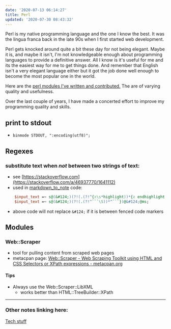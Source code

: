 ```yaml
---
date: '2020-07-13 06:14:27'
title: Perl
updated: '2020-07-30 08:43:32'
---
```

Perl is my native programming language and the one I know the best. It was the
lingua franca back in the late 90s when I first started web development.

Perl gets knocked around quite a bit these day for not being elegant. Maybe it
is, and maybe it isn't, I'm not knowledgeable enough about programming languages
to provide a definitive answer. All I know is it's useful for me and its the
easiest way for me to get things done. And remember that English isn't a very elegant
language either but it got the job done well enough to become the most popular
one in the world.

Here are the [perl modules I've written and contributed.](https://metacpan.org/author/STEVIED) The are of varying quality
and usefulness.

Over the last couple of years, I have made a concerted effort to improve my
programming quality and skills.

## print to stdout
* `binmode STDOUT, ":encoding(utf8)";`


## Regexes

### substitute text when *not* between two strings of text:
* see [https://stackoverflow.com](https://stackoverflow.com/a/46937770/1641112)
* used in [markdown_to_note](/markdown_to_note) code:
```perl
    $input_text =~ s@(&#124;)(?!(.(?!^{٪\s*highlight))*{٪ endhighlight ٪})@&#124;@ms;
    $input_text =~ s@(&#124;)(?!(.(?!^```\S))*^```})@&#124;@ms;
```
  * above code will not replace `&#124;` if it is between fenced code markers

## Modules

### Web::Scraper
* tool for pulling content from scraped web pages
* metacpan page: [Web::Scraper - Web Scraping Toolkit using HTML and CSS Selectors or XPath expressions - metacpan.org](https://metacpan.org/pod/Web::Scraper)

#### Tips
* Always use the Web::Scraper::LibXML
  * works better than HTML::TreeBuilder::XPath

---
### Other notes linking here:

[Tech stuff](/Tech-stuff)
